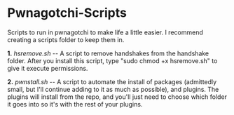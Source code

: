 # Pwnagotchi-Scripts
Scripts to run in pwnagotchi to make life a little easier.  I recommend creating a scripts folder to keep them in.  

<b>1.</b> <i>hsremove.sh</i> -- A script to remove handshakes from the handshake folder.  After you install this script, type "sudo chmod +x hsremove.sh" to give it execute permissions.

<b>2.</b> <i>pwnstall.sh</i> -- A script to automate the install of packages (admittedly small, but I'll continue adding to it as much as possible), and plugins.  The plugins will install from the repo, and you'll just need to choose which folder it goes into so it's with the rest of your plugins. 

